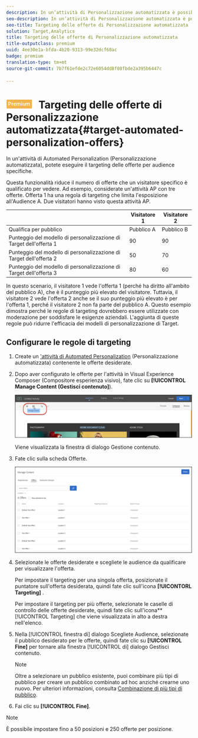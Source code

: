 ```yaml
---
description: In un’attività di Personalizzazione automatizzata è possibile indirizzare le offerte a tipi di pubblico specifici.
seo-description: In un’attività di Personalizzazione automatizzata è possibile indirizzare le offerte a tipi di pubblico specifici.
seo-title: Targeting delle offerte di Personalizzazione automatizzata
solution: Target,Analytics
title: Targeting delle offerte di Personalizzazione automatizzata
title-outputclass: premium
uuid: 4ee30e1a-bfda-4b20-9313-99e32dcf60ac
badge: premium
translation-type: tm+mt
source-git-commit: 7b7f61efde2c72e6054dd8f08fbde2a395b6447c

---
```



# ![PREMIUM](/help/assets/premium.png) Targeting delle offerte di Personalizzazione automatizzata{#target-automated-personalization-offers}

In un&#39;attività di Automated Personalization (Personalizzazione automatizzata), potete eseguire il targeting delle offerte per audience specifiche.

Questa funzionalità riduce il numero di offerte che un visitatore specifico è qualificato per vedere. Ad esempio, considerate un&#39;attività AP con tre offerte. Offerta 1 ha una regola di targeting che limita l&#39;esposizione all&#39;Audience A. Due visitatori hanno visto questa attività AP.

|  | Visitatore 1 | Visitatore 2 |
|--- |--- |--- |
| Qualifica per pubblico | Pubblico A | Pubblico B |
| Punteggio del modello di personalizzazione di Target dell&#39;offerta 1 | 90 | 90 |
| Punteggio del modello di personalizzazione di Target dell&#39;offerta 2 | 50 | 70 |
| Punteggio del modello di personalizzazione di Target dell&#39;offerta 3 | 80 | 60 |

In questo scenario, il visitatore 1 vede l&#39;offerta 1 (perché ha diritto all&#39;ambito del pubblico A), che è il punteggio più elevato del visitatore. Tuttavia, il visitatore 2 vede l&#39;offerta 2 anche se il suo punteggio più elevato è per l&#39;offerta 1, perché il visitatore 2 non fa parte del pubblico A. Questo esempio dimostra perché le regole di targeting dovrebbero essere utilizzate con moderazione per soddisfare le esigenze aziendali. L&#39;aggiunta di queste regole può ridurre l&#39;efficacia dei modelli di personalizzazione di Target.

## Configurare le regole di targeting

1. Create un [&#39;attività di Automated Personalization](/help/c-activities/t-automated-personalization/create-ap-activity.md) (Personalizzazione automatizzata) contenente le offerte desiderate.
1. Dopo aver configurato le offerte per l&#39;attività in Visual Experience Composer (Compositore esperienza visivo), fate clic su **[!UICONTROL Manage Content (Gestisci contenuto]**).

   ![Gestire il contenuto](/help/c-activities/t-automated-personalization/assets/manage-content.png)

   Viene visualizzata la finestra di dialogo Gestione contenuto.

1. Fate clic sulla scheda Offerte.

   ![Offerte, pagina](/help/c-activities/t-automated-personalization/assets/manage-content-offers.png)

1. Selezionate le offerte desiderate e scegliete le audience da qualificare per visualizzare l&#39;offerta.

   Per impostare il targeting per una singola offerta, posizionate il puntatore sull&#39;offerta desiderata, quindi fate clic sull&#39;icona **[!UICONTORL Targeting]** .

   Per impostare il targeting per più offerte, selezionate le caselle di controllo delle offerte desiderate, quindi fate clic sull&#39;icona**[!UICONTROL Targeting] che viene visualizzata in alto a destra nell&#39;elenco.

1. Nella [!UICONTROL finestra di] dialogo Scegliete Audience, selezionate il pubblico desiderato per le offerte, quindi fate clic su **[!UICONTROL Fine]** per tornare alla finestra [!UICONTROL di] dialogo Gestisci contenuto.

   >[!NOTE]
   >
   >Oltre a selezionare un pubblico esistente, puoi combinare più tipi di pubblico per creare un pubblico combinato ad hoc anziché crearne uno nuovo. Per ulteriori informazioni, consulta [Combinazione di più tipi di pubblico](../../c-target/combining-multiple-audiences.md#concept_A7386F1EA4394BD2AB72399C225981E5).

1. Fai clic su **[!UICONTROL Fine]**.

>[!NOTE]
>
>È possibile impostare fino a 50 posizioni e 250 offerte per posizione.
